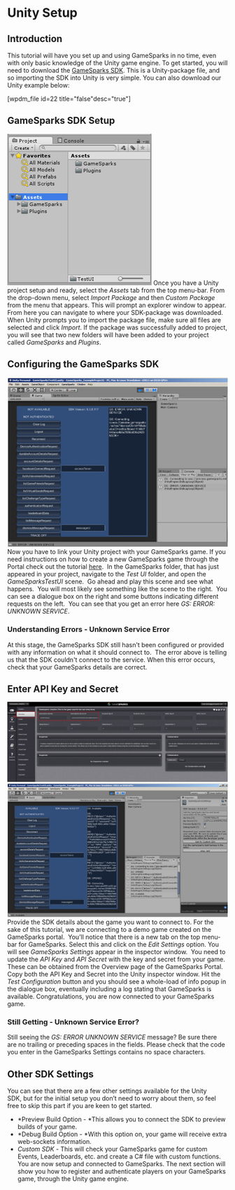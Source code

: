 
# Unity Setup

## Introduction

This tutorial will have you set up and using GameSparks in no time, even with only basic knowledge of the Unity game engine. To get started, you will need to download the [GameSparks SDK](/?wpdmact=process&did=MjEuaG90bGluaw==). This is a Unity-package file, and so importing the SDK into Unity is very simple. You can also download our Unity example below:

[wpdm_file id=22 title="false"desc="true"]

## GameSparks SDK Setup

![r](img/UT/1.png)
Once you have a Unity project setup and ready, select the *Assets* tab from the top menu-bar.
From the drop-down menu, select *Import Package* and then *Custom Package* from the menu that appears.
This will prompt an explorer window to appear. From here you can navigate to where your SDK-package was downloaded. When Unity prompts you to import the package file, make sure all files are selected and click *Import*.
If the package was successfully added to project, you will see that two new folders will have been added to your project called *GameSparks* and *Plugins*.
 

## Configuring the GameSparks SDK

![r](img/UT/2.png)
Now you have to link your Unity project with your GameSparks game. If you need instructions on how to create a new GameSparks game through the Portal check out the tutorial [here](/tutorials/creating-a-game).  In the GameSparks folder, that has just appeared in your project, navigate to the *Test UI* folder, and open the *GameSparksTestUI* scene.  Go ahead and play this scene and see what happens.  You will most likely see something like the scene to the right.  You can see a dialogue box on the right and some buttons indicating different requests on the left.  You can see that you get an error here *GS: ERROR: UNKNOWN SERVICE*.

### Understanding Errors - Unknown Service Error

At this stage, the GameSparks SDK still hasn't been configured or provided with any information on what it should connect to.  The error above is telling us that the SDK couldn't connect to the service. When this error occurs, check that your GameSparks details are correct.

## Enter API Key and Secret

![r](img/UT/3.png)
![r](img/UT/4.png)
Provide the SDK details about the game you want to connect to. For the sake of this tutorial, we are connecting to a demo game created on the GameSparks portal.  You’ll notice that there is a new tab on the top menu-bar for GameSparks. Select this and click on the *Edit Settings* option. You will see *GameSparks Settings* appear in the inspector window.  You need to update the *API Key* and *API Secret* with the key and secret from your game. These can be obtained from the Overview page of the GameSparks Portal.  Copy both the API Key and Secret into the Unity inspector window. Hit the *Test Configuration* button and you should see a whole-load of info popup in the dialogue box, eventually including a log stating that GameSparks is available. Congratulations, you are now connected to your GameSparks game.

### Still Getting - Unknown Service Error?

Still seeing the *GS: ERROR UNKNOWN SERVICE* message? Be sure there are no trailing or preceding spaces in the fields. Please check that the code you enter in the GameSparks Settings contains no space characters.

## Other SDK Settings

You can see that there are a few other settings available for the Unity SDK, but for the initial setup you don’t need to worry about them, so feel free to skip this part if you are keen to get started.

  * *Preview Build Option - *This allows you to connect the SDK to preview builds of your game.
  * *Debug Build Option - *With this option on, your game will receive extra web-sockets information.
  * *Custom SDK* - This will check your GameSparks game for custom Events, Leaderboards, etc. and create a C# file with custom functions.
You are now setup and connected to GameSparks. The next section will show you how to register and authenticate players on your GameSparks game, through the Unity game engine.
